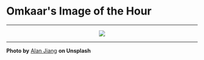 # Omkaar's Image of the Hour

---

<div align="center">

<a href="https://unsplash.com/photos/a-person-stands-in-front-of-a-bright-window-a5L7luxkow0">
  <img src="https://images.unsplash.com/photo-1747747004644-4ab29224deee?crop=entropy&cs=tinysrgb&fit=max&fm=jpg&ixid=M3w3NjA2Nzh8MHwxfHJhbmRvbXx8fHx8fHx8fDE3NDk0Mjk4Njd8&ixlib=rb-4.1.0&q=80&w=1080" style="max-width:100%; height:auto;">
</a>



</div>

---

**Photo by** [Alan Jiang](https://unsplash.com/@alan_j) **on Unsplash**
